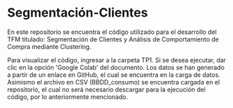 # Segmentación-Clientes

En este repositorio se encuentra el código utilizado para el desarrollo del TFM titulado: Segmentación de Clientes y Análisis de Comportamiento de Compra mediante Clustering.

Para visualizar el código, ingresar a la carpeta TP1. Si se desea ejecutar, dar clic en la opción 'Google Colab' del documento. Los datos se han generado a partir de un enlace en GitHub, el cual se encuentra en la carga de datos. 
Asimismo el archivo en CSV (BBDD_consumo) se encuentra cargada en el repositorio, el cual no será necesario descargar para la ejecución del código, por lo anteriormente mencionado.
